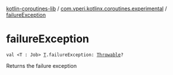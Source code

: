 [kotlin-coroutines-lib](../index.md) / [com.vperi.kotlinx.coroutines.experimental](index.md) / [failureException](./failure-exception.md)

# failureException

`val <T : Job> `[`T`](failure-exception.md#T)`.failureException: `[`Throwable`](https://kotlinlang.org/api/latest/jvm/stdlib/kotlin/-throwable/index.html)`?`

Returns the failure exception

